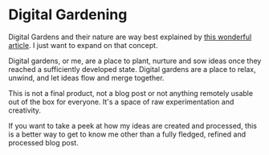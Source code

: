 # Digital Gardening

Digital Gardens and their nature are way best explained by [this wonderful article](https://joelhooks.com/digital-garden). I just want to expand on that concept.

Digital gardens, or me, are a place to plant, nurture and sow ideas once they reached a sufficiently developed state. Digital gardens are a place to relax, unwind, and let ideas flow and merge together.

This is not a final product, not a blog post or not anything remotely usable out of the box for everyone. It's a space of raw experimentation and creativity.

If you want to take a peek at how my ideas are created and processed, this is a better way to get to know me other than a fully fledged, refined and processed blog post.